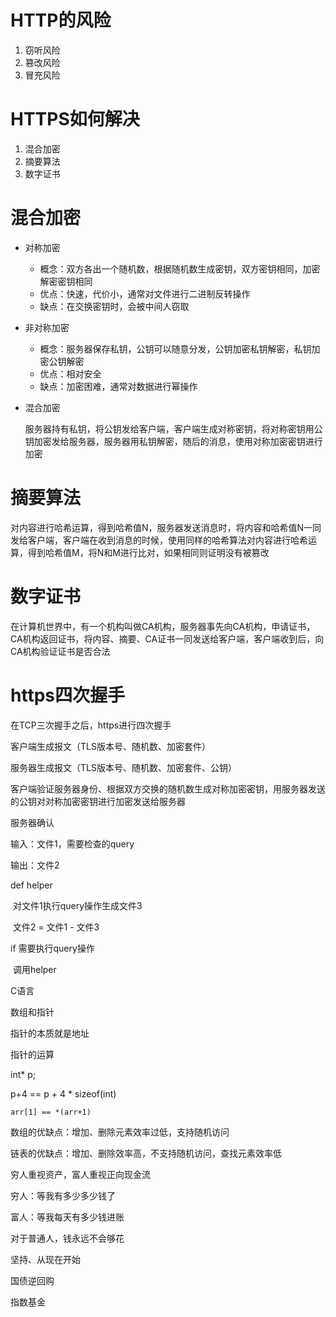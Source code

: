 # HTTP的风险

1. 窃听风险
2. 篡改风险
3. 冒充风险

# HTTPS如何解决

1. 混合加密
2. 摘要算法
3. 数字证书

# 混合加密

- 对称加密
  - 概念：双方各出一个随机数，根据随机数生成密钥，双方密钥相同，加密解密密钥相同
  - 优点：快速，代价小，通常对文件进行二进制反转操作
  - 缺点：在交换密钥时，会被中间人窃取

- 非对称加密
  - 概念：服务器保存私钥，公钥可以随意分发，公钥加密私钥解密，私钥加密公钥解密
  - 优点：相对安全
  - 缺点：加密困难，通常对数据进行幂操作

- 混合加密

  服务器持有私钥，将公钥发给客户端，客户端生成对称密钥，将对称密钥用公钥加密发给服务器，服务器用私钥解密，随后的消息，使用对称加密密钥进行加密

# 摘要算法

对内容进行哈希运算，得到哈希值N，服务器发送消息时，将内容和哈希值N一同发给客户端，客户端在收到消息的时候，使用同样的哈希算法对内容进行哈希运算，得到哈希值M，将N和M进行比对，如果相同则证明没有被篡改

# 数字证书

在计算机世界中，有一个机构叫做CA机构，服务器事先向CA机构，申请证书，CA机构返回证书，将内容、摘要、CA证书一同发送给客户端，客户端收到后，向CA机构验证证书是否合法

# https四次握手

在TCP三次握手之后，https进行四次握手

客户端生成报文（TLS版本号、随机数、加密套件）

服务器生成报文（TLS版本号、随机数、加密套件、公钥）

客户端验证服务器身份、根据双方交换的随机数生成对称加密密钥，用服务器发送的公钥对对称加密密钥进行加密发送给服务器

服务器确认







输入：文件1，需要检查的query

输出：文件2

def helper

​	对文件1执行query操作生成文件3

​	文件2 = 文件1 - 文件3

if 需要执行query操作

​	调用helper





























C语言

数组和指针

指针的本质就是地址

指针的运算

int* p;

p+4 == p + 4 * sizeof(int)



```
arr[1] == *(arr+1)
```

数组的优缺点：增加、删除元素效率过低，支持随机访问

链表的优缺点：增加、删除效率高，不支持随机访问，查找元素效率低

穷人重视资产，富人重视正向现金流

穷人：等我有多少多少钱了

富人：等我每天有多少钱进账

对于普通人，钱永远不会够花

坚持、从现在开始

国债逆回购

指数基金

